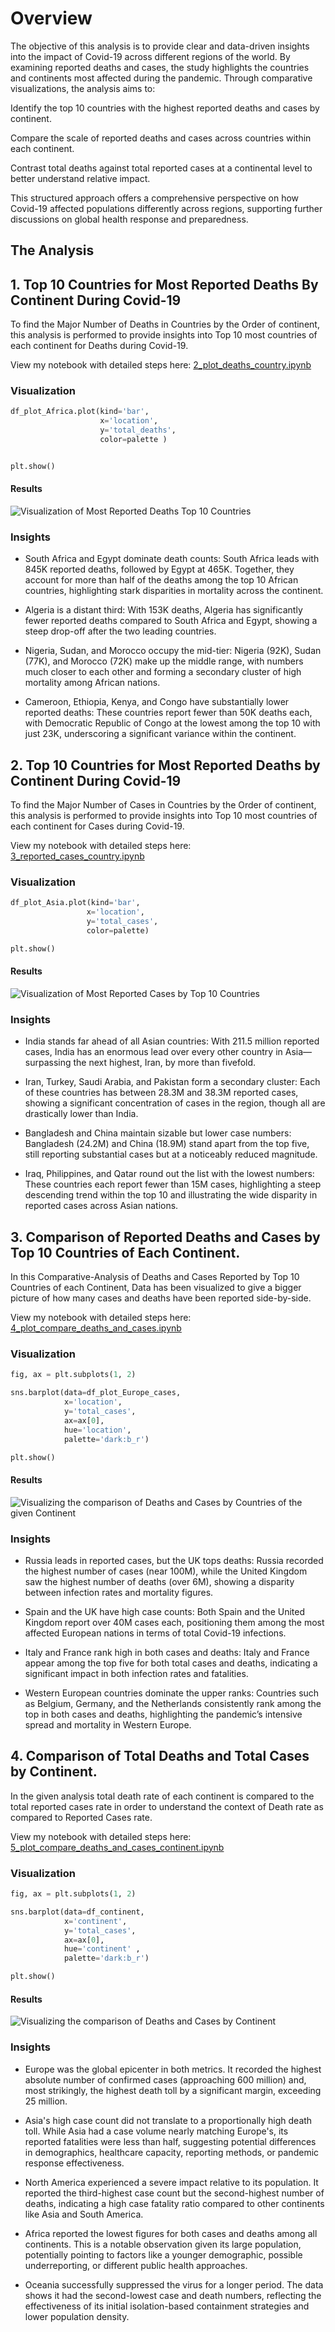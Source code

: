 # Overview

The objective of this analysis is to provide clear and data-driven insights into the impact of Covid-19 across different regions of the world. By examining reported deaths and cases, the study highlights the countries and continents most affected during the pandemic. Through comparative visualizations, the analysis aims to:

Identify the top 10 countries with the highest reported deaths and cases by continent.

Compare the scale of reported deaths and cases across countries within each continent.

Contrast total deaths against total reported cases at a continental level to better understand relative impact.

This structured approach offers a comprehensive perspective on how Covid-19 affected populations differently across regions, supporting further discussions on global health response and preparedness.

## The Analysis

## 1. Top 10 Countries for Most Reported Deaths By Continent During Covid-19

To find the Major Number of Deaths in Countries by the Order of continent, this analysis is performed to provide insights into Top 10 most countries of each continent for Deaths during Covid-19.

View my notebook with detailed steps here:
[2_plot_deaths_country.ipynb](1_COVID-19_C_and_D/2_plot_deaths_country.ipynb)

### Visualization

```python
df_plot_Africa.plot(kind='bar',
                    x='location', 
                    y='total_deaths', 
                    color=palette )


plt.show()
```

#### Results

![Visualization of Most Reported Deaths Top 10 Countries](images/Total_Deaths_By_Countries/Death_By_Countries_Africa.png)

### Insights
 - South Africa and Egypt dominate death counts: South Africa leads with 845K reported deaths, followed by Egypt at 465K. Together, they account for more than half of the deaths among the top 10 African countries, highlighting stark disparities in mortality across the continent.

 - Algeria is a distant third: With 153K deaths, Algeria has significantly fewer reported deaths compared to South Africa and Egypt, showing a steep drop-off after the two leading countries.

 - Nigeria, Sudan, and Morocco occupy the mid-tier: Nigeria (92K), Sudan (77K), and Morocco (72K) make up the middle range, with numbers much closer to each other and forming a secondary cluster of high mortality among African nations.

 - Cameroon, Ethiopia, Kenya, and Congo have substantially lower reported deaths: These countries report fewer than 50K deaths each, with Democratic Republic of Congo at the lowest among the top 10 with just 23K, underscoring a significant variance within the continent.


 ## 2. Top 10 Countries for Most Reported Deaths by Continent During Covid-19

 To find the Major Number of Cases in Countries by the Order of continent, this analysis is performed to provide insights into Top 10 most countries of each continent for Cases during Covid-19.


 View my notebook with detailed steps here:
 [3_reported_cases_country.ipynb](1_COVID-19_C_and_D/3_plot_reported_cases_country.ipynb)

 ### Visualization

 ```python
 df_plot_Asia.plot(kind='bar', 
                  x='location', 
                  y='total_cases',
                  color=palette)

plt.show()
 ```

#### Results

![Visualization of Most Reported Cases by Top 10 Countries](images/Total_Cases_By_Countries/Cases_Countries_Asia.png)

### Insights
 - India stands far ahead of all Asian countries: With 211.5 million reported cases, India has an enormous lead over every other country in Asia—surpassing the next highest, Iran, by more than fivefold.

 - Iran, Turkey, Saudi Arabia, and Pakistan form a secondary cluster: Each of these countries has between 28.3M and 38.3M reported cases, showing a significant concentration of cases in the region, though all are drastically lower than India.

 - Bangladesh and China maintain sizable but lower case numbers: Bangladesh (24.2M) and China (18.9M) stand apart from the top five, still reporting substantial cases but at a noticeably reduced magnitude.

 - Iraq, Philippines, and Qatar round out the list with the lowest numbers: These countries each report fewer than 15M cases, highlighting a steep descending trend within the top 10 and illustrating the wide disparity in reported cases across Asian nations.

## 3. Comparison of Reported Deaths and Cases by Top 10 Countries of Each Continent.

In this Comparative-Analysis of Deaths and Cases Reported by Top 10 Countries of each Continent, Data has been visualized to give a bigger picture of how many cases and deaths have been reported side-by-side.

View my notebook with detailed steps here:
[4_plot_compare_deaths_and_cases.ipynb](1_COVID-19_C_and_D/4_plot_compare_deaths_and_cases.ipynb)

### Visualization
```python
fig, ax = plt.subplots(1, 2)

sns.barplot(data=df_plot_Europe_cases, 
            x='location', 
            y='total_cases', 
            ax=ax[0], 
            hue='location', 
            palette='dark:b_r')

plt.show()
```

#### Results
![Visualizing the comparison of Deaths and Cases by Countries of the given Continent](images/Comparison_countries_Europe.png)

### Insights
 - Russia leads in reported cases, but the UK tops deaths: Russia recorded the highest number of cases (near 100M), while the United Kingdom saw the highest number of deaths (over 6M), showing a disparity between infection rates and mortality figures.

 - Spain and the UK have high case counts: Both Spain and the United Kingdom report over 40M cases each, positioning them among the most affected European nations in terms of total Covid-19 infections.

 - Italy and France rank high in both cases and deaths: Italy and France appear among the top five for both total cases and deaths, indicating a significant impact in both infection rates and fatalities.

 - Western European countries dominate the upper ranks: Countries such as Belgium, Germany, and the Netherlands consistently rank among the top in both cases and deaths, highlighting the pandemic’s intensive spread and mortality in Western Europe.


## 4. Comparison of Total Deaths and Total Cases by Continent.

In the given analysis total death rate of each continent is compared to the total reported cases rate in order to understand the context of Death rate as compared to Reported Cases rate.

View my notebook with detailed steps here:
[5_plot_compare_deaths_and_cases_continent.ipynb](1_COVID-19_C_and_D/5_plot_compare_deaths_and_cases_continent.ipynb)

### Visualization
```python
fig, ax = plt.subplots(1, 2)

sns.barplot(data=df_continent, 
            x='continent', 
            y='total_cases', 
            ax=ax[0], 
            hue='continent' , 
            palette='dark:b_r')

plt.show()
```

#### Results
![Visualizing the comparison of Deaths and Cases by Continent](images/Continent_Comparison.png)

 
### Insights
 - Europe was the global epicenter in both metrics. It recorded the highest absolute number of confirmed cases (approaching 600 million) and, most strikingly, the highest death toll by a significant margin, exceeding 25 million.

 - Asia's high case count did not translate to a proportionally high death toll. While Asia had a case volume nearly matching Europe's, its reported fatalities were less than half, suggesting potential differences in demographics, healthcare capacity, reporting methods, or pandemic response effectiveness.

 - North America experienced a severe impact relative to its population. It reported the third-highest case count but the second-highest number of deaths, indicating a high case fatality ratio compared to other continents like Asia and South America.

 - Africa reported the lowest figures for both cases and deaths among all continents. This is a notable observation given its large population, potentially pointing to factors like a younger demographic, possible underreporting, or different public health approaches.

 - Oceania successfully suppressed the virus for a longer period. The data shows it had the second-lowest case and death numbers, reflecting the effectiveness of its initial isolation-based containment strategies and lower population density.
